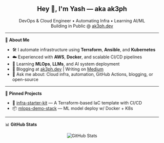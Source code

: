 <h2 align="center">Hey 👋, I'm Yash — aka <strong>ak3ph</strong></h2>
<p align="center">
  DevOps & Cloud Engineer • Automating Infra • Learning AI/ML<br>
  Building in Public @ <a href="https://ak3ph.dev">ak3ph.dev</a>
</p>

---

🧠 **About Me**

- 🛠️ I automate infrastructure using **Terraform**, **Ansible**, and **Kubernetes**
- ☁️ Experienced with **AWS**, **Docker**, and scalable CI/CD pipelines
- 🤖 Learning **MLOps**, **LLMs**, and AI system deployment
- 📝 Blogging at [ak3ph.dev](https://ak3ph.dev) | Writing on [Medium](https://medium.com/@ak3ph)
- 💬 Ask me about: Cloud infra, automation, GitHub Actions, blogging, or open-source

---

📌 **Pinned Projects**
<!-- Add your real repo links later -->
- 🚀 [infra-starter-kit](https://github.com/ak3ph/infra-starter-kit) — A Terraform-based IaC template with CI/CD
- 📦 [mlops-demo-stack](https://github.com/ak3ph/mlops-demo-stack) — ML model deploy w/ Docker + K8s

---

📊 **GitHub Stats**

<p align="center">
  <img src="https://github-readme-stats.vercel.app/api?username=ak3ph&show_icons=true&theme=radical" alt="GitHub Stats" />
</p>
